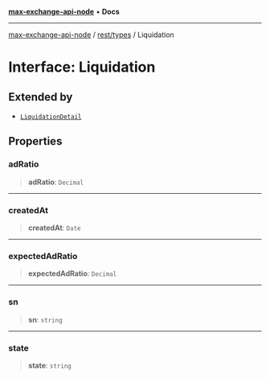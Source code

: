 [**max-exchange-api-node**](../../../README.md) • **Docs**

***

[max-exchange-api-node](../../../modules.md) / [rest/types](../README.md) / Liquidation

# Interface: Liquidation

## Extended by

- [`LiquidationDetail`](LiquidationDetail.md)

## Properties

### adRatio

> **adRatio**: `Decimal`

***

### createdAt

> **createdAt**: `Date`

***

### expectedAdRatio

> **expectedAdRatio**: `Decimal`

***

### sn

> **sn**: `string`

***

### state

> **state**: `string`

